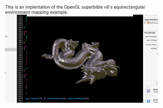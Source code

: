 This is an implentation of the OpenGL superbible v6's equirectangular environment mapping example.
![env map](envmap.gif)

